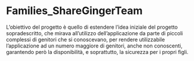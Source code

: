 # Families_ShareGingerTeam
L’obiettivo del progetto è quello di estendere l’idea iniziale del progetto sopradescritto, che mirava all’utilizzo dell’applicazione da parte di piccoli complessi di genitori che si conoscevano, per rendere utilizzabile l’applicazione ad un numero maggiore di genitori, anche non conoscenti, garantendo però la disponibilità, e soprattutto, la sicurezza per i propri figli.
